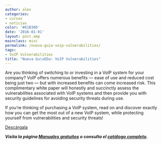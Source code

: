 ```yaml
---
author: alex
categories:
- cursos
- noticias
color: '#61B38D'
date: '2016-01-01'
layout: post.amp
mainclass: misc
permalink: /nueva-guia-voip-vulnerabilities/
tags:
- VoIP Vulnerabilities
title: "Nueva Gu\xEDa: VoIP Vulnerabilities"
---
```


[
<amp-img on="tap:lightbox1" role="button" tabindex="0" layout="responsive" class="size-full wp-image-1285 alignleft" alt="VoIP Vulnerabilities" src="/img/2013/01/voip-vulnerabilities.png" width="285px" height="362px" />
][1]

Are you thinking of switching to or investing in a VoIP system for your company? VoIP offers numerous benefits &#8212; ease of use and reduced cost being just two &#8212; but with increased benefits can come increased risk. This complimentary white paper will honestly and succinctly assess the vulnerabilities associated with VoIP systems and then provide you with security guidelines for avoiding security threats during use.

If you&#8217;re thinking of purchasing a VoIP system, read on and discover exactly how you can get the most out of a new VoIP system, while protecting yourself from vulnerabilities and security threats!

<div class="button-post">
<a href="http://elbauldelprogramador.tradepub.com/c/pubRD.mpl?sr=oc&_t=oc:&pc=w_come58/prgm.cgi" target="_blank" class="wi-button style-3">Descárgala<i class="icon-download icon-2x"></i></a>
</div>

***Visita la página [Manuales gratuitos][2] o consulta el [catálogo completo][3].***



 [1]: http://elbauldelprogramador.tradepub.com/c/pubRD.mpl?sr=oc&_t=oc:&pc;=w_come58/prgm.cgi
 [2]: https://elbauldelprogramador.com/manuales-gratuitos/
 [3]: http://elbauldelprogramador.tradepub.com/category/information-technology/1207/ "Catálogo completo de Guías gratuítas "